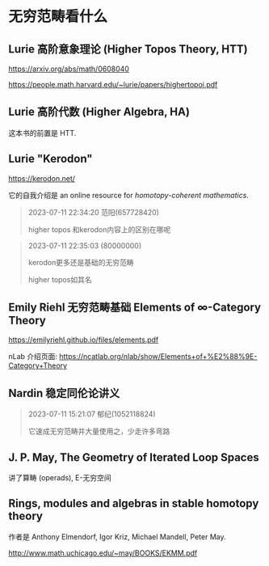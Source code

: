 # 无穷范畴看什么

## Lurie 高阶意象理论 (Higher Topos Theory, HTT)

https://arxiv.org/abs/math/0608040

https://people.math.harvard.edu/~lurie/papers/highertopoi.pdf

## Lurie 高阶代数 (Higher Algebra, HA)

这本书的前置是 HTT.

## Lurie "Kerodon"

https://kerodon.net/

它的自我介绍是 an online resource for *homotopy-coherent mathematics*.

> 2023-07-11 22:34:20 范阳(657728420)
> 
> higher topos 和kerodon内容上的区别在哪呢

> 2023-07-11 22:35:03 (80000000)
> 
> kerodon更多还是基础的无穷范畴
> 
> higher topos如其名

## Emily Riehl 无穷范畴基础 Elements of ∞-Category Theory

https://emilyriehl.github.io/files/elements.pdf

nLab 介绍页面:
https://ncatlab.org/nlab/show/Elements+of+%E2%88%9E-Category+Theory

## Nardin 稳定同伦论讲义

> 2023-07-11 15:21:07 郁纪(1052118824)
> 
> 它速成无穷范畴并大量使用之，少走许多弯路

## J. P. May, The Geometry of Iterated Loop Spaces

讲了算畴 (operads), E-无穷空间

## Rings, modules and algebras in stable homotopy theory

作者是 Anthony Elmendorf, Igor Kriz, Michael Mandell, Peter May.

http://www.math.uchicago.edu/~may/BOOKS/EKMM.pdf
